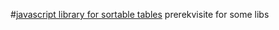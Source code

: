 #[javascript library for sortable tables](https://github.com/HubSpot/sortable)
prerekvisite for some libs